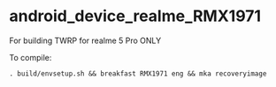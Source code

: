 # android_device_realme_RMX1971

For building TWRP for realme 5 Pro ONLY

To compile:

```
. build/envsetup.sh && breakfast RMX1971 eng && mka recoveryimage
```

